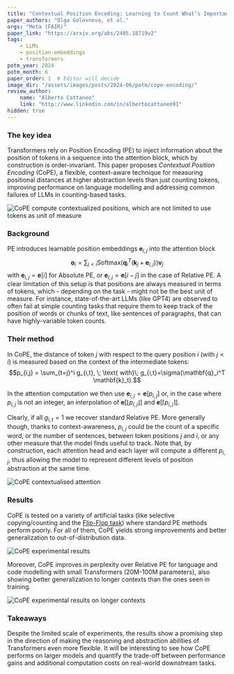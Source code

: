 ```yaml
---
title: "Contextual Position Encoding: Learning to Count What’s Important"
paper_authors: "Olga Golovneva, et al."
orgs: "Meta (FAIR)"
paper_link: "https://arxiv.org/abs/2405.18719v2"
tags:
    - LLMs
    - position-embeddings
    - transformers
potm_year: 2024
potm_month: 6
paper_order: 1  # Editor will decide
image_dir: "/assets/images/posts/2024-06/potm/cope-encoding/"
review_author:
    name: "Alberto Cattaneo"
    link: "http://www.linkedin.com/in/albertocattaneo91"
hidden: true
---
```


### The key idea

Transformers rely on Position Encoding (PE) to inject information about the position of tokens in a sequence into the attention block, which by construction is order-invariant. This paper proposes *Contextual Position Encoding* (CoPE), a flexible, context-aware technique for measuring positional distances at higher abstraction levels than just counting tokens, improving performance on language modelling and addressing common failures of LLMs in counting-based tasks.

<img src="{{ page.image_dir | append: 'cope_overview.png' | relative_url }}" alt="CoPE compute contextualized positions, which are not limited to use tokens as unit of measure">

### Background

PE introduces learnable position embeddings $\mathbf{e}_{i,j}$ into the attention block
$$ \mathbf{o}_i =  \sum_{j < i} \textrm{Softmax}(\mathbf{q}_i^T (\mathbf{k}_j + \mathbf{e}_{i,j})) \mathbf{v}_j$$
with $\mathbf{e}_{i,j} = \mathbf{e}[i]$ for Absolute PE, or $\mathbf{e}_{i,j} = \mathbf{e}[i - j]$ in the case of Relative PE. A clear limitation of this setup is that positions are always measured in terms of tokens, which - depending on the task - might not be the best unit of measure. For instance, state-of-the-art LLMs (like GPT4) are observed to often fail at simple counting tasks that require them to keep track of the position of words or chunks of text, like sentences of paragraphs, that can have highly-variable token counts.

### Their method

In CoPE, the distance of token $j$ with respect to the query position $i$ (with $j < i$) is measured based on the context of the intermediate tokens:
$$p_{i,j} = \sum_{t=j}^i g_{i,t}, \; \text{ with}\; g_{i,t}=\sigma(\mathbf{q}_i^T \mathbf{k}_t).$$

In the attention computation we then use $\mathbf{e}_{i,j} = \mathbf{e}[p_{i,j}]$ or, in the case where $p_{i,j}$ is not an integer, an interpolation of $\mathbf{e}[\lfloor p_{i,j} \rfloor]$ and $\mathbf{e}[\lceil p_{i,j} \rceil]$.

Clearly, if all $g_{i,t} = 1$ we recover standard Relative PE. More generally though, thanks to context-awareness, $p_{i,j}$ could be the count of a specific word, or the number of sentences, between token positions $j$ and $i$, or any other measure that the model finds useful to track. Note that, by construction, each attention head and each layer will compute a different $p_{i,j}$, thus allowing the model to represent different levels of position abstraction at the same time.

<img src="{{ page.image_dir | append: 'cope_contextualised_attention.png' | relative_url }}" alt="CoPE contextualised attention">

### Results

CoPE is tested on a variety of artificial tasks (like selective copying/counting and the [Flip-Flop task](https://arxiv.org/abs/2306.00946)) where standard PE methods perform poorly. For all of them, CoPE yields strong improvements and better generalization to out-of-distribution data. 

<img src="{{ page.image_dir | append: 'cope_results.png' | relative_url }}" alt="CoPE experimental results">

Moreover, CoPE improves in perplexity over Relative PE for language and code modelling with small Transformers (20M-100M parameters), also showing better generalization to longer contexts than the ones seen in training.

<img src="{{ page.image_dir | append: 'cope_ppl.png' | relative_url }}" alt="CoPE experimental results on longer contexts">

### Takeaways

Despite the limited scale of experiments, the results show a promising step in the direction of making the reasoning and abstraction abilities of Transformers even more flexible. It will be interesting to see how CoPE performs on larger models and quantify the trade-off between performance gains and additional computation costs on real-world downstream tasks. 
